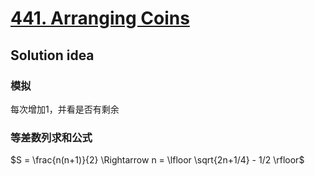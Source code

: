 # [441. Arranging Coins](https://leetcode.com/problems/arranging-coins/)

## Solution idea

### 模拟
每次增加1，并看是否有剩余

### 等差数列求和公式

$S = \frac{n(n+1)}{2} \Rightarrow n = \lfloor \sqrt{2n+1/4} - 1/2 \rfloor$